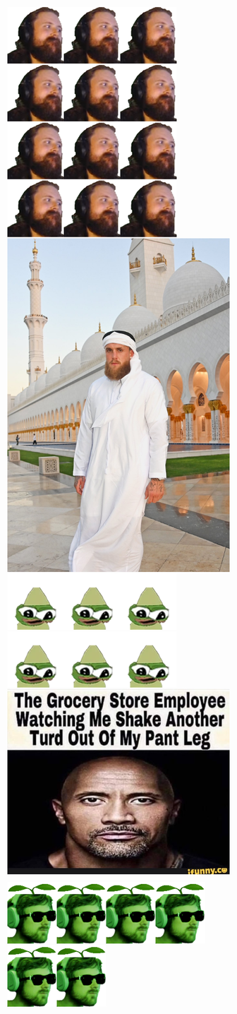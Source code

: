 <img src="9pioyzya5tu71.png"><img src="9pioyzya5tu71.png"><img src="9pioyzya5tu71.png"><img src="9pioyzya5tu71.png"><img src="9pioyzya5tu71.png"><img src="9pioyzya5tu71.png"><img src="9pioyzya5tu71.png"><img src="9pioyzya5tu71.png"><img src="9pioyzya5tu71.png"><img src="9pioyzya5tu71.png"><img src="9pioyzya5tu71.png"><img src="9pioyzya5tu71.png">
<img src="GehjmReXwAEgt_o.jpg">
<img src="pepeeja.png"><img src="pepeeja.png"><img src="pepeeja.png"><img src="pepeeja.png"><img src="pepeeja.png"><img src="pepeeja.png">
<img src="1ca79b2acda9fe10a7ee7d4b03cedfa8df559d77dbbc52b64b2a5146dab398d0_1.jpg.jpg">

<img src="gqczb5ufv4781.png"><img src="gqczb5ufv4781.png"><img src="gqczb5ufv4781.png"><img src="gqczb5ufv4781.png"><img src="gqczb5ufv4781.png"><img src="gqczb5ufv4781.png">
